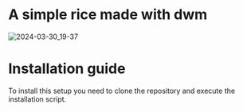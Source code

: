 # A simple rice made with dwm
![2024-03-30_19-37](https://github.com/roccoa03/roccoa-dwm-setup/assets/108635457/a85d2a28-2918-48b8-bdbe-b8355d643de2) 

# Installation guide
To install this setup you need to clone the repository and execute the installation script.
